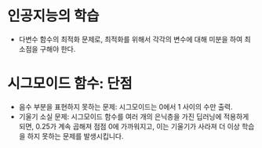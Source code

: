 # 인공지능의 학습
- 다변수 함수의 최적화 문제로, 최적화를 위해서 각각의 변수에 대해 미분을 하여 최소점을 구해야 한다.

# 시그모이드 함수: 단점
- 음수 부분을 표현하지 못하는 문제: 시그모이드는 0에서 1 사이의 수만 출력.
- 기울기 소실 문제: 시그모이드 함수를 여러 개의 은닉층을 가진 딥러닝에 적용하게 되면, 0.25가 계속 곱해져 점점 0에 가까워지고, 이는 기울기가 사라져 더 이상 학습을 하지 못하는 문제를 발생시킵니다.
